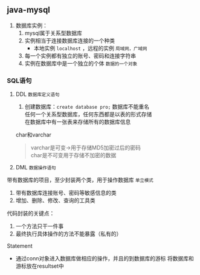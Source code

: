 ## java-mysql

1. 数据库实例：
   1. mysql属于关系型数据库
   2. 实例相当于连接数据库连接的一个种类
      * 本地实例 `localhost` ，远程的实例 `局域网，广域网`
   3. 每一个实例都有独立的账号、密码和连接字符串
   4. 实例在数据库中是一个独立的个体 `数据的一个对象`
   
   
### SQL语句
1. DDL `数据库定义语句`
   1. 创建数据库：`create database pro;` 数据库不能重名<br>
   任何一个关系型数据库，任何东西都是以表的形式存储<br>
   在数据库中有一张表来存储所有的数据库信息<br>
   
   char和varchar
   > varchar是可变→用于存储MD5加密过后的密码<br>
   char是不可变用于存储不加密的数据
   

2. DML `数据操作语句`


带有数据库的项目，至少封装两个类，用于操作数据库 `单立模式`
1. 带有数据库连接账号、密码等敏感信息的类
2. 增加、删除、修改、查询的工具类

代码封装的关键点：
1. 一个方法只干一件事
2. 最终执行具体操作的方法不能暴露（私有的）

Statement
* 通过conn对象进入数据库做相应的操作，并且的到数据库的游标
将数据库和游标放在resultset中